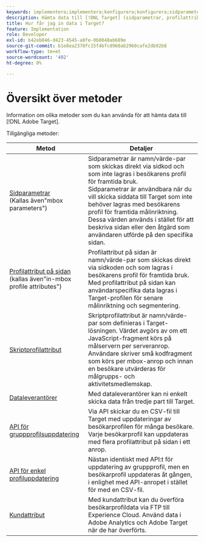 ```yaml
---
keywords: implementera;implementera;konfigurera;konfigurera;sidparameter;tomcat;url-kodad;in page profile attribute;mbox parameter;in page profile attributes;script profile attribute;bulk profile update API;single file update API;customer attributes;data providers;data provider;data provider
description: Hämta data till [!DNL Target] (sidparametrar, profilattribut, skriptprofilattribut, dataleverantörer, uppdaterings-API:er för en och flera profiler, kundattribut).
title: Hur får jag in data i Target?
feature: Implementation
role: Developer
exl-id: b42eb846-d423-4545-a8fe-0b8048ab689e
source-git-commit: b1e8ea2370fc15f4bfcd960ab2960cafe2db92b8
workflow-type: tm+mt
source-wordcount: '402'
ht-degree: 0%

---
```


# Översikt över metoder

Information om olika metoder som du kan använda för att hämta data till [!DNL Adobe Target].

Tillgängliga metoder:

| Metod | Detaljer |
| --- | --- |
| [Sidparametrar](https://developer.adobe.com/target/before-implement/methods-to-get-data-into-target/page-parameters/)<br>(Kallas även&quot;mbox parameters&quot;) | Sidparametrar är namn/värde-par som skickas direkt via sidkod och som inte lagras i besökarens profil för framtida bruk.<br>Sidparametrar är användbara när du vill skicka siddata till Target som inte behöver lagras med besökarens profil för framtida målinriktning. Dessa värden används i stället för att beskriva sidan eller den åtgärd som användaren utförde på den specifika sidan. |
| [Profilattribut på sidan](https://developer.adobe.com/target/before-implement/methods-to-get-data-into-target/in-page-profile-attributes/)<br>(kallas även&quot;in-mbox profile attributes&quot;) | Profilattribut på sidan är namn/värde-par som skickas direkt via sidkoden och som lagras i besökarens profil för framtida bruk.<br>Med profilattribut på sidan kan användarspecifika data lagras i Target-profilen för senare målinriktning och segmentering. |
| [Skriptprofilattribut](https://developer.adobe.com/target/before-implement/methods-to-get-data-into-target/script-profile-attributes/) | Skriptprofilattribut är namn/värde-par som definieras i Target-lösningen. Värdet avgörs av om ett JavaScript-fragment körs på målservern per serveranrop.<br>Användare skriver små kodfragment som körs per mbox-anrop och innan en besökare utvärderas för målgrupps- och aktivitetsmedlemskap. |
| [Dataleverantörer](https://developer.adobe.com/target/before-implement/methods-to-get-data-into-target/data-providers/) | Med dataleverantörer kan ni enkelt skicka data från tredje part till Target. |
| [API för gruppprofilsuppdatering](https://developer.adobe.com/target/before-implement/methods-to-get-data-into-target/bulk-profile-update-api/) | Via API skickar du en CSV-fil till Target med uppdateringar av besökarprofilen för många besökare. Varje besökarprofil kan uppdateras med flera profilattribut på sidan i ett anrop. |
| [API för enkel profiluppdatering](https://developer.adobe.com/target/before-implement/methods-to-get-data-into-target/single-profile-update-api/) | Nästan identiskt med API:t för uppdatering av gruppprofil, men en besökarprofil uppdateras åt gången, i enlighet med API-anropet i stället för med en CSV-fil. |
| [Kundattribut](https://developer.adobe.com/target/before-implement/methods-to-get-data-into-target/customer-attributes/) | Med kundattribut kan du överföra besökarprofildata via FTP till Experience Cloud. Använd data i Adobe Analytics och Adobe Target när de har överförts. |












